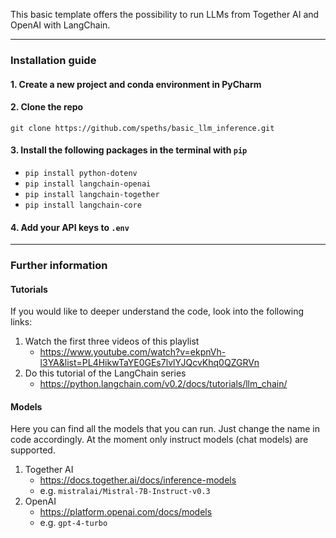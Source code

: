 This basic template offers the possibility to run LLMs from Together AI and OpenAI with LangChain.

------------------------------------------------------------------------------------------------------------------------

### Installation guide

#### 1. Create a new project and conda environment in PyCharm

#### 2. Clone the repo

    git clone https://github.com/speths/basic_llm_inference.git

#### 3. Install the following packages in the terminal with `pip`
- `pip install python-dotenv`
- `pip install langchain-openai`
- `pip install langchain-together`
- `pip install langchain-core`

#### 4. Add your API keys to `.env`
------------------------------------------------------------------------------------------------------------------------

### Further information

#### Tutorials

If you would like to deeper understand the code, look into the following links:

1. Watch the first three videos of this playlist
   - https://www.youtube.com/watch?v=ekpnVh-l3YA&list=PL4HikwTaYE0GEs7lvlYJQcvKhq0QZGRVn
2. Do this tutorial of the LangChain series
   - https://python.langchain.com/v0.2/docs/tutorials/llm_chain/

#### Models 

Here you can find all the models that you can run. Just change the name in code accordingly. At the moment only instruct models (chat models) are supported.
1. Together AI
   - https://docs.together.ai/docs/inference-models
   - e.g. `mistralai/Mistral-7B-Instruct-v0.3`
3. OpenAI
   - https://platform.openai.com/docs/models
   - e.g. `gpt-4-turbo`
     
